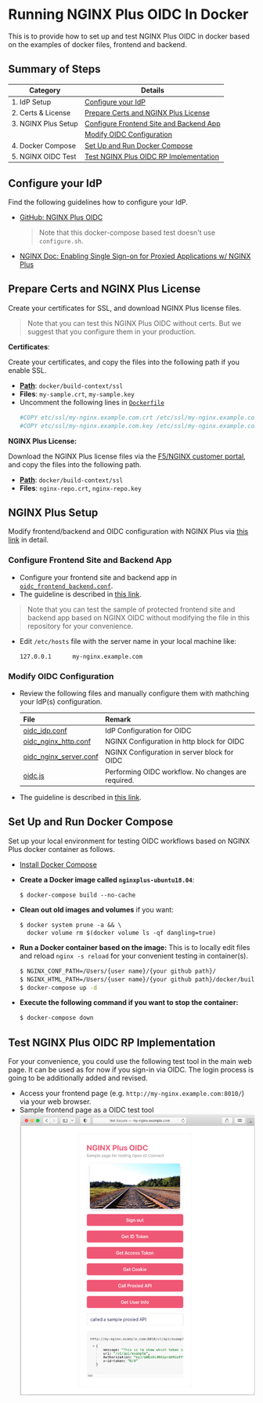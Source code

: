 # Running NGINX Plus OIDC In Docker
This is to provide how to set up and test NGINX Plus OIDC in docker based on the examples of docker files, frontend and backend.


## Summary of Steps
| Category            | Details                                                                             |
|---------------------|-------------------------------------------------------------------------------------|
| 1. IdP Setup        | [Configure your IdP](#configure-idp)                                                |
| 2. Certs & License  | [Prepare Certs and NGINX Plus License](#prepare-certs-and-nginx-plus-license)       |
| 3. NGINX Plus Setup | [Configure Frontend Site and Backend App](#configure-frontend-site-and-backend-app) |
|                     | [Modify OIDC Configuration](#modify-oidc-configuration)                             |
| 4. Docker Compose   | [Set Up and Run Docker Compose](#install-and-run-docker-compose)                    |
| 5. NGINX OIDC Test  | [Test NGINX Plus OIDC RP Implementation](#test-nginx-plus-oidc-rp-implementation)   |


## Configure your IdP
Find the following guidelines how to configure your IdP.
- [GitHub: NGINX Plus OIDC](https://github.com/nginxinc/nginx-openid-connect/#configuring-your-idp)
  > Note that this docker-compose based test doesn't use `configure.sh`.
- [NGINX Doc: Enabling Single Sign-on for Proxied Applications w/ NGINX Plus](https://docs.nginx.com/nginx/deployment-guides/single-sign-on/)


## Prepare Certs and NGINX Plus License
Create your certificates for SSL, and download NGINX Plus license files.
  > Note that you can test this NGINX Plus OIDC without certs. But we suggest that you configure them in your production.

**Certificates**:

Create your certificates, and copy the files into the following path if you enable SSL.
- [**Path**](../../docker/build-context/ssl): `docker/build-context/ssl`
- **Files**: `my-sample.crt`, `my-sample.key`
- Uncomment the following lines in [`Dockerfile`](../../docker/docker-files/nginxplus-ubuntu18.04/Dockerfile) 
  ```bash
  #COPY etc/ssl/my-nginx.example.com.crt /etc/ssl/my-nginx.example.com.crt
  #COPY etc/ssl/my-nginx.example.com.key /etc/ssl/my-nginx.example.com.key
  ```

**NGINX Plus License:**

Download the NGINX Plus license files via the [F5/NGINX customer portal](https://cs.nginx.com/?_ga=2.268586425.912746048.1620625839-85838359.1596947109), and copy the files into the following path.
- [**Path**](../../docker/build-context/ssl): `docker/build-context/ssl`
- **Files**: `nginx-repo.crt`, `nginx-repo.key`


## NGINX Plus Setup

Modify frontend/backend and OIDC configuration with NGINX Plus via [this link](https://github.com/shawnhankim/nginx-openid-connect#configuring-nginx-plus) in detail.


### Configure Frontend Site and Backend App

- Configure your frontend site and backend app in [`oidc_frontend_backend.conf`](../../../oidc_frontend_backend.conf). 
- The guideline is described in [this link](https://github.com/shawnhankim/nginx-openid-connect#configuring-nginx-plus).
> Note that you can test the sample of protected frontend site and backend app based on NGINX OIDC without modifying the file in this repository for your convenience.
- Edit `/etc/hosts` file with the server name in your local machine like:
  ```
  127.0.0.1      my-nginx.example.com
  ```

### Modify OIDC Configuration

- Review the following files and manually configure them with mathching your IdP(s) configuration.

  | File                                                      | Remark                                             |
  |-----------------------------------------------------------|----------------------------------------------------|
  | [oidc_idp.conf](../../../oidc_idp.conf)                   | IdP Configuration for OIDC                         |
  | [oidc_nginx_http.conf](../../../oidc_nginx_http.conf)     | NGINX Configuration in http block for OIDC         |
  | [oidc_nginx_server.conf](../../../oidc_nginx_server.conf) | NGINX Configuration in server block for OIDC       |
  | [oidc.js](../../../oidc.js)                               | Performing OIDC workflow. No changes are required. |

- The guideline is described in [this link](https://github.com/shawnhankim/nginx-openid-connect#configuring-nginx-plus).


## Set Up and Run Docker Compose

Set up your local environment for testing OIDC workflows based on NGINX Plus docker container as follows.

- [Install Docker Compose](https://docs.docker.com/compose/install/)
- **Create a Docker image called `nginxplus-ubuntu18.04`**:
  ```
  $ docker-compose build --no-cache
   ```

- **Clean out old images and volumes** if you want:
  ```
  $ docker system prune -a && \
    docker volume rm $(docker volume ls -qf dangling=true)
  ```

- **Run a Docker container based on the image:**
  This is to locally edit files and reload `nginx -s reload` for your convenient testing in container(s).
  ```bash
  $ NGINX_CONF_PATH=/Users/{user name}/{your github path}/
  $ NGINX_HTML_PATH=/Users/{user name}/{your github path}/docker/build-context/content
  $ docker-compose up -d
  ```

- **Execute the following command if you want to stop the container:**
  ```bash
  $ docker-compose down
  ```

## Test NGINX Plus OIDC RP Implementation

For your convenience, you could use the following test tool in the main web page. It can be used as for now if you sign-in via OIDC. The login process is going to be additionally added and revised.

- Access your frontend page (e.g. `http://my-nginx.example.com:8010/`) via your web browser.
- Sample frontend page as a OIDC test tool
  ![](./img/nginx-oidc-test-tool.png)
